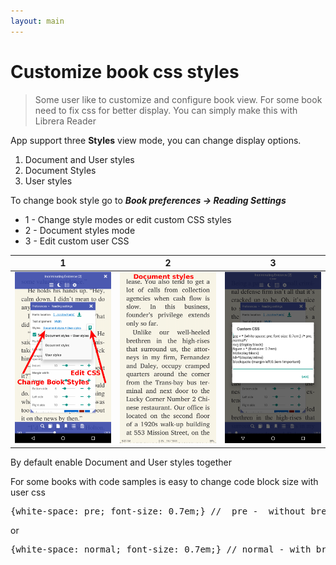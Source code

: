 ```yaml
---
layout: main
---
```


# Customize book css styles

> Some user like to customize and configure book view. For some book need to fix css for better display.
You can simply make this with Librera Reader

App support three **Styles** view mode, you can change display options.

1. Document and User styles
2. Document Styles
3. User styles

To change book style go to
__*Book preferences -> Reading Settings*__

* 1 - Change style modes or edit custom CSS styles
* 2 - Document styles mode
* 3 - Edit custom user CSS

|1|2|3|
|-|-|-|
![](1.png)|![](2.png)|![](3.png)|


By default enable Document and User styles together

For some books with code samples is easy to change code block size with user css
<pre>
{white-space: pre; font-size: 0.7em;} //  pre -  without break lines
</pre>

or

<pre>
{white-space: normal; font-size: 0.7em;} // normal - with break lines
</pre>